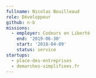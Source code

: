 ```yaml
---
fullname: Nicolas Bouilleaud
role: Développeur
github: n-b
missions:
  - employer: Codeurs en Liberté
    end: '2019-06-30'
    start: '2018-04-09'
    status: service
startups:
  - place-des-entreprises
  - demarches-simplifiees.fr
---
```


